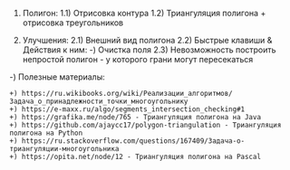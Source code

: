 1) Полигон:
	1.1) Отрисовка контура
	1.2) Триангуляция полигона + отрисовка треугольников
	
2) Улучшения:
	2.1) Внешний вид полигона
	2.2) Быстрые клавиши & Действия к ним: -) Очистка поля
	2.3) Невозможность построить непростой полигон - у которого грани могут пересекаться
	
-) Полезные материалы:

	+) https://ru.wikibooks.org/wiki/Реализации_алгоритмов/Задача_о_принадлежности_точки_многоугольнику
	+) https://e-maxx.ru/algo/segments_intersection_checking#1
	+) https://grafika.me/node/765 - Триангуляция полигона на Java
	+) https://github.com/ajaycc17/polygon-triangulation - Триангуляция полигона на Python
	+) https://ru.stackoverflow.com/questions/167409/Задача-о-триангуляции-многоугольника
	+) https://opita.net/node/12 - Триангуляция полигона на Pascal